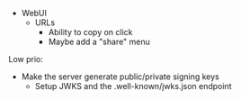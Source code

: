 * WebUI
  * URLs
    * Ability to copy on click
    * Maybe add a "share" menu


Low prio:
* Make the server generate public/private signing keys
  * Setup JWKS and the .well-known/jwks.json endpoint